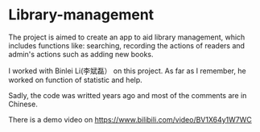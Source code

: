 # Library-management

The project is aimed to create an app to aid library management, which includes functions like: searching, recording the actions of readers and admin's actions such as adding new books.

I worked with Binlei Li(李斌磊） on this project. As far as I remember, he worked on function of statistic and help. 

Sadly, the code was writted years ago and most of the comments are in Chinese.

There is a demo video on https://www.bilibili.com/video/BV1X64y1W7WC
